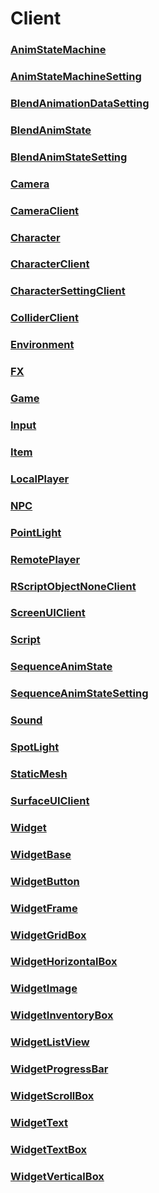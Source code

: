 # Client
### [**AnimStateMachine**](AnimStateMachine.md)
### [**AnimStateMachineSetting**](AnimStateMachineSetting.md)
### [**BlendAnimationDataSetting**](BlendAnimationDataSetting.md)
### [**BlendAnimState**](BlendAnimState.md)
### [**BlendAnimStateSetting**](BlendAnimStateSetting.md)
### [**Camera**](Camera.md)
### [**CameraClient**](CameraClient.md)
### [**Character**](Character.md)
### [**CharacterClient**](CharacterClient.md)
### [**CharacterSettingClient**](CharacterSettingClient.md)
### [**ColliderClient**](ColliderClient.md)
### [**Environment**](Environment.md)
### [**FX**](FX.md)
### [**Game**](Game.md)
### [**Input**](Input.md)
### [**Item**](Item.md)
### [**LocalPlayer**](LocalPlayer.md)
### [**NPC**](NPC.md)
### [**PointLight**](PointLight.md)
### [**RemotePlayer**](RemotePlayer.md)
### [**RScriptObjectNoneClient**](RScriptObjectNoneClient.md)
### [**ScreenUIClient**](ScreenUIClient.md)
### [**Script**](Script.md)
### [**SequenceAnimState**](SequenceAnimState.md)
### [**SequenceAnimStateSetting**](SequenceAnimStateSetting.md)
### [**Sound**](Sound.md)
### [**SpotLight**](SpotLight.md)
### [**StaticMesh**](StaticMesh.md)
### [**SurfaceUIClient**](SurfaceUIClient.md)
### [**Widget**](Widget.md)
### [**WidgetBase**](WidgetBase.md)
### [**WidgetButton**](WidgetButton.md)
### [**WidgetFrame**](WidgetFrame.md)
### [**WidgetGridBox**](WidgetGridBox.md)
### [**WidgetHorizontalBox**](WidgetHorizontalBox.md)
### [**WidgetImage**](WidgetImage.md)
### [**WidgetInventoryBox**](WidgetInventoryBox.md)
### [**WidgetListView**](WidgetListView.md)
### [**WidgetProgressBar**](WidgetProgressBar.md)
### [**WidgetScrollBox**](WidgetScrollBox.md)
### [**WidgetText**](WidgetText.md)
### [**WidgetTextBox**](WidgetTextBox.md)
### [**WidgetVerticalBox**](WidgetVerticalBox.md)
